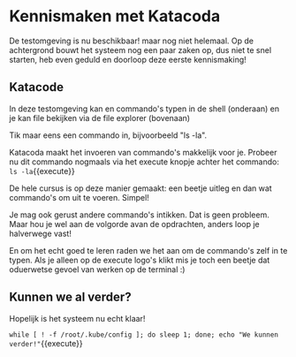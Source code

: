 # Kennismaken met Katacoda
De testomgeving is nu beschikbaar! maar nog niet helemaal. Op de achtergrond bouwt het systeem nog een paar zaken op, dus niet te snel starten, heb even geduld en doorloop deze eerste kennismaking!

## Katacode
In deze testomgeving kan en commando's typen in de shell (onderaan) en je kan file bekijken via de file explorer (bovenaan)

Tik maar eens een commando in, bijvoorbeeld "ls -la".

Katacoda maakt het invoeren van commando's makkelijk voor je. Probeer nu dit commando nogmaals via het execute knopje achter het commando: `ls -la`{{execute}}

De hele cursus is op deze manier gemaakt: een beetje uitleg en dan wat commando's om uit te voeren. Simpel!

Je mag ook gerust andere commando's intikken. Dat is geen probleem. Maar hou je wel aan de volgorde avan de opdrachten, anders loop je halverwege vast!

En om het echt goed te leren raden we het aan om de commando's zelf in te typen. Als je alleen op de execute logo's klikt mis je toch een beetje dat oduerwetse gevoel van werken op de terminal :)

## Kunnen we al verder?
Hopelijk is het systeem nu echt klaar! 

`while [ ! -f /root/.kube/config ]; do sleep 1; done; echo "We kunnen verder!"`{{execute}}